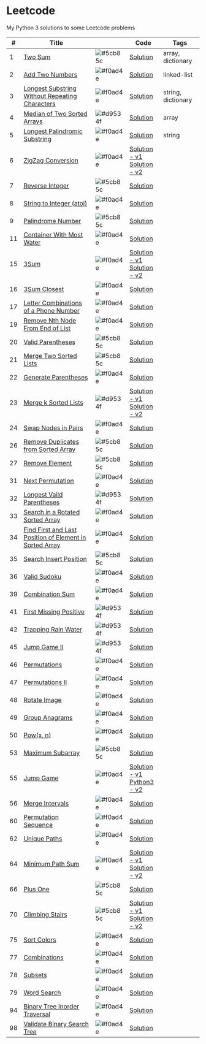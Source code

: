 # Leetcode
My Python 3 solutions to some Leetcode problems



| #      | Title                                                                            |                    | Code                                              | Tags               |
| ------ | -------------------------------------------------------------------------------- | ------------------ | ------------------------------------------------- | ------------------ |
| 1      | [Two Sum][1-Q]                                                                   | ![#5cb85c][Easy]   | [Solution][1-A]                                   | array, dictionary  |
| 2      | [Add Two Numbers][2-Q]                                                           | ![#f0ad4e][Medium] | [Solution][2-A]                                   | linked-list        |
| 3      | [Longest Substring Without Repeating Characters][3-Q]                            | ![#f0ad4e][Medium] | [Solution][3-A]                                   | string, dictionary |
| 4      | [Median of Two Sorted Arrays][4-Q]                                               | ![#d9534f][Hard]   | [Solution][4-A]                                   | array              |
| 5      | [Longest Palindromic Substring][5-Q]                                             | ![#f0ad4e][Medium] | [Solution][5-A]                                   | string             |
| 6      | [ZigZag Conversion][6-Q]                                                         | ![#f0ad4e][Medium] | [Solution - v1][6-A1]<br>[Solution - v2][6-A2]    |                    |
| 7      | [Reverse Integer][7-Q]                                                           | ![#5cb85c][Easy]   | [Solution][7-A]                                   |                    |
| 8      | [String to Integer (atoi)][8-Q]                                                  | ![#f0ad4e][Medium] | [Solution][8-A]                                   |                    |
| 9      | [Palindrome Number][9-Q]                                                         | ![#5cb85c][Easy]   | [Solution][9-A]                                   |                    |
| 11     | [Container With Most Water][11-Q]                                                | ![#f0ad4e][Medium] | [Solution][11-A]                                  |                    |
| 15     | [3Sum][15-Q]                                                                     | ![#f0ad4e][Medium] | [Solution - v1][15-A1]<br>[Solution - v2][15-A2]  |
| 16     | [3Sum Closest][16-Q]                                                             | ![#f0ad4e][Medium] | [Solution][16-Q]                                  |
| 17     | [Letter Combinations of a Phone Number][17-Q]                                    | ![#f0ad4e][Medium] | [Solution][17-A]                                  |
| 19     | [Remove Nth Node From End of List][19-Q]                                         | ![#f0ad4e][Medium] | [Solution][19-A]                                  |
| 20     | [Valid Parentheses][20-Q]                                                        | ![#5cb85c][Easy]   | [Solution][20-A]                                  |
| 21     | [Merge Two Sorted Lists][21-Q]                                                   | ![#5cb85c][Easy]   | [Solution][21-A]                                  |
| 22     | [Generate Parentheses][22-Q]                                                     | ![#f0ad4e][Medium] | [Solution][22-A]                                  |
| 23     | [Merge k Sorted Lists][23-Q]                                                     | ![#d9534f][Hard]   | [Solution - v1][23-A1]<br>[Solution - v2][23-A2]  |
| 24     | [Swap Nodes in Pairs][24-Q]                                                      | ![#f0ad4e][Medium] | [Solution][24-A]                                  |
| 26     | [Remove Duplicates from Sorted Array][26-Q]                                      | ![#5cb85c][Easy]   | [Solution][26-A]                                  |
| 27     | [Remove Element][27-Q]                                                           | ![#5cb85c][Easy]   | [Solution][27-A]                                  |
| 31     | [Next Permutation][31-Q]                                                         | ![#f0ad4e][Medium] | [Solution][31-A]                                  |
| 32     | [Longest Vaild Parentheses][32-Q]                                                | ![#d9534f][Hard]   | [Solution][32-A]                                  |
| 33     | [Search in a Rotated Sorted Array][33-Q]                                         | ![#f0ad4e][Medium] | [Solution][33-A]                                  |
| 34     | [Find First and Last Position of Element in Sorted Array][34-Q]                  | ![#f0ad4e][Medium] | [Solution][34-A]                                  |
| 35     | [Search Insert Position][35-Q]                                                   | ![#5cb85c][Easy]   | [Solution][35-A] |
| 36     | [Valid Sudoku][36-Q]                                                             | ![#f0ad4e][Medium] | [Solution][36-A]                                  |
| 39     | [Combination Sum][39-Q]                                                          | ![#f0ad4e][Medium] | [Solution][39-A]                                  |
| 41     | [First Missing Positive][41-Q]                                                   | ![#d9534f][Hard]   | [Solution][41-A]                                  |
| 42     | [Trapping Rain Water][42-Q]                                                      | ![#d9534f][Hard]   | [Solution][42-A]                                  |
| 45     | [Jump Game II][45-Q]                                                             | ![#d9534f][Hard]   | [Solution][45-A]                                  |
| 46     | [Permutations][46-Q]                                                             | ![#f0ad4e][Medium] | [Solution][46-A]                                  |
| 47     | [Permutations II][47-Q]                                                          | ![#f0ad4e][Medium] | [Solution][47-A]                                  |
| 48     | [Rotate Image][48-Q]                                                             | ![#f0ad4e][Medium] | [Solution][48-A]                                  |
| 49     | [Group Anagrams][49-Q]                                                           | ![#f0ad4e][Medium] | [Solution][49-A]                                  |
| 50     | [Pow(x, n)][50-Q]                                                                | ![#f0ad4e][Medium] | [Solution][50-A]                                  |
| 53     | [Maximum Subarray][53-Q]                                                         | ![#5cb85c][Easy]   | [Solution][53-A] |
| 55     | [Jump Game][55-Q]                                                                | ![#f0ad4e][Medium] | [Solution - v1][55-A1]<br>[Python3 - v2][55-A2] |
| 56     | [Merge Intervals][56-Q]                                                          | ![#f0ad4e][Medium] | [Solution][56-A] |
| 60     | [Permutation Sequence][60-Q]                                                     | ![#f0ad4e][Medium] | [Solution][60-A] |
| 62     | [Unique Paths][62-Q]                                                             | ![#f0ad4e][Medium] | [Solution][62-A] |
| 64     | [Minimum Path Sum][64-Q]                                                         | ![#f0ad4e][Medium] | [Solution - v1][64-A1]<br>[Solution - v2][64-A2] |
| 66     | [Plus One][66-Q]                                                                 | ![#5cb85c][Easy]   | [Solution][66-A] |
| 70     | [Climbing Stairs][70-Q]                                                          | ![#5cb85c][Easy]   | [Solution - v1][70-A1]<br>[Solution - v2][70-A2] |
| 75     | [Sort Colors][75-Q]                                                              | ![#f0ad4e][Medium] | [Solution][75-A] |
| 77     | [Combinations][77-Q]                                                             | ![#f0ad4e][Medium] | [Solution][77-A]
| 78     | [Subsets][78-Q]                                                                  | ![#f0ad4e][Medium] | [Solution][78-A] |
| 79     | [Word Search][79-Q]                                                              | ![#f0ad4e][Medium] | [Solution][79-A] |
| 94     | [Binary Tree Inorder Traversal][94-Q]                                            | ![#f0ad4e][Medium] | [Solution][94-A] |
| 98     | [Validate Binary Search Tree][98-Q]                                              | ![#f0ad4e][Medium] | [Solution][98-A] |

[Easy]:   https://via.placeholder.com/15/5cb85c/000000?text=+
[Medium]: https://via.placeholder.com/15/f0ad4e/000000?text=+
[Hard]:   https://via.placeholder.com/15/d9534f/000000?text=+

[1-Q]:    https://leetcode.com/problems/two-sum
[2-Q]:    https://leetcode.com/problems/add-two-numbers
[3-Q]:    https://leetcode.com/problems/longest-substring-without-repeating-characters
[4-Q]:    https://leetcode.com/problems/median-of-two-sorted-arrays
[5-Q]:    https://leetcode.com/problems/longest-palindromic-substring
[6-Q]:    https://leetcode.com/problems/zigzag-conversion
[7-Q]:    https://leetcode.com/problems/reverse-integer/
[8-Q]:    https://leetcode.com/problems/string-to-integer-atoi/
[9-Q]:    https://leetcode.com/problems/palindrome-number
[10-Q]:   <>
[11-Q]:   https://leetcode.com/problems/container-with-most-water
[12-Q]:   <>
[13-Q]:   <>
[14-Q]:   <>
[15-Q]:   https://leetcode.com/problems/3sum
[16-Q]:   https://leetcode.com/problems/3sum-closest
[17-Q]:   https://leetcode.com/problems/letter-combinations-of-a-phone-number
[18-Q]:   <>
[19-Q]:   https://leetcode.com/problems/remove-nth-node-from-end-of-list
[20-Q]:   https://leetcode.com/problems/valid-parentheses
[21-Q]:   https://leetcode.com/problems/merge-two-sorted-lists
[22-Q]:   https://leetcode.com/problems/generate-parentheses
[23-Q]:   https://leetcode.com/problems/merge-k-sorted-lists
[24-Q]:   https://leetcode.com/problems/swap-nodes-in-pairs
[25-Q]:   <>
[26-Q]:   https://leetcode.com/problems/remove-duplicates-from-sorted-array
[27-Q]:   https://leetcode.com/problems/remove-element
[28-Q]:   <>
[29-Q]:   <>
[30-Q]:   <>
[31-Q]:   https://leetcode.com/problems/next-permutation
[32-Q]:   https://leetcode.com/problems/longest-valid-parentheses
[33-Q]:   https://leetcode.com/problems/search-in-rotated-sorted-array
[34-Q]:   https://leetcode.com/problems/find-first-and-last-position-of-element-in-sorted-array
[35-Q]:   https://leetcode.com/problems/search-insert-position
[36-Q]:   https://leetcode.com/problems/valid-sudoku
[37-Q]:   <>
[38-Q]:   <>
[39-Q]:   https://leetcode.com/problems/combination-sum
[40-Q]:   <>
[41-Q]:   https://leetcode.com/problems/first-missing-positive
[42-Q]:   https://leetcode.com/problems/trapping-rain-water
[43-Q]:   <>
[44-Q]:   <>
[45-Q]:   https://leetcode.com/problems/jump-game-ii
[46-Q]:   https://leetcode.com/problems/permutations
[47-Q]:   https://leetcode.com/problems/permutations-ii
[48-Q]:   https://leetcode.com/problems/rotate-image
[49-Q]:   https://leetcode.com/problems/group-anagrams
[50-Q]:   https://leetcode.com/problems/powx-n
[51-Q]:   <>
[52-Q]:   <>
[53-Q]:   https://leetcode.com/problems/maximum-subarray
[54-Q]:   <>
[55-Q]:   https://leetcode.com/problems/jump-game
[56-Q]:   https://leetcode.com/problems/merge-intervals
[57-Q]:   <>
[58-Q]:   <>
[59-Q]:   <>
[60-Q]:   https://leetcode.com/problems/permutation-sequence
[61-Q]:   <>
[62-Q]:   https://leetcode.com/problems/unique-paths
[63-Q]:   <>
[64-Q]:   https://leetcode.com/problems/minimum-path-sum
[65-Q]:   <>
[66-Q]:   https://leetcode.com/problems/plus-one
[67-Q]:   <>
[68-Q]:   <>
[69-Q]:   <>
[70-Q]:   https://leetcode.com/problems/climbing-stairs
[71-Q]:   <>
[72-Q]:   <>
[73-Q]:   <>
[74-Q]:   <>
[75-Q]:   https://leetcode.com/problems/sort-colors
[76-Q]:   <>
[77-Q]:   https://leetcode.com/problems/combinations
[78-Q]:   https://leetcode.com/problems/subsets
[79-Q]:   https://leetcode.com/problems/word-search
[80-Q]:   <>
[81-Q]:   <>
[82-Q]:   <>
[83-Q]:   <>
[84-Q]:   <>
[85-Q]:   <>
[86-Q]:   <>
[87-Q]:   <>
[88-Q]:   <>
[89-Q]:   <>
[90-Q]:   <>
[91-Q]:   <>
[92-Q]:   <>
[93-Q]:   <>
[94-Q]:   https://leetcode.com/problems/binary-tree-inorder-traversal
[95-Q]:   <>
[96-Q]:   <>
[97-Q]:   <>
[98-Q]:   https://leetcode.com/problems/validate-binary-search-tree
[99-Q]:   <>
[100-Q]:  <>

[1-A]:    https://github.com/TomBombadilV/leetcode-problems/blob/master/solutions/two-sum.py
[2-A]:    https://github.com/TomBombadilV/leetcode-problems/blob/master/solutions/add-two-numbers.py
[3-A]:    https://github.com/TomBombadilV/leetcode-problems/blob/master/solutions/longest-substring-without-repeating-characters.py
[4-A]:    https://github.com/TomBombadilV/leetcode-problems/blob/master/solutions/median-of-two-sorted-arrays.py
[5-A]:    https://github.com/TomBombadilV/leetcode-problems/blob/master/solutions/longest-palindromic-substring.py
[6-A1]:   https://github.com/TomBombadilV/leetcode-problems/blob/master/solutions/zig-zag-conversion-2.py
[6-A2]:   https://github.com/TomBombadilV/leetcode-problems/blob/master/solutions/zig-zag-conversion-1.py
[7-A]:    https://github.com/TomBombadilV/leetcode-problems/blob/master/solutions/reverse-integer.py
[8-A]:    https://github.com/TomBombadilV/leetcode-problems/blob/master/solutions/string-to-integer-atoi.py
[9-A]:    https://github.com/TomBombadilV/leetcode-problems/blob/master/solutions/palindrome-number.py
[10-A]:   <>
[11-A]:   https://github.com/TomBombadilV/leetcode-problems/blob/master/solutions/container-with-most-water.py
[12-A]:   <>
[13-A]:   <>
[14-A]:   <>
[15-A1]:  https://github.com/TomBombadilV/leetcode-problems/blob/master/solutions/3sum.py
[15-A2]:  https://github.com/TomBombadilV/leetcode-problems/blob/master/solutions/3sum-2.py
[16-A]:   https://github.com/TomBombadilV/leetcode-problems/blob/master/solutions/3sum-closest.py
[17-A]:   https://github.com/TomBombadilV/leetcode-problems/blob/master/solutions/letter-combinations.py
[18-A]:   <>
[19-A]:   https://github.com/TomBombadilV/leetcode-problems/blob/master/solutions/remove-nth-node-from-end.py
[20-A]:   https://github.com/TomBombadilV/leetcode-problems/blob/master/solutions/valid-parentheses.py
[21-A]:   https://github.com/TomBombadilV/leetcode-problems/blob/master/solutions/merge-two-sorted-lists.py
[22-A]:   https://github.com/TomBombadilV/leetcode-problems/blob/master/solutions/generate-parentheses.py
[23-A1]:  https://github.com/TomBombadilV/leetcode-problems/blob/master/solutions/merge-k-sorted-lists.py
[23-A2]:  https://github.com/TomBombadilV/leetcode-problems/blob/master/solutions/solutions/merge-k-sorted-lists-2.py
[24-A]:   https://github.com/TomBombadilV/leetcode-problems/blob/master/solutions/swap-pairs.py
[25-A]:   <>
[26-A]:   https://github.com/TomBombadilV/leetcode-problems/blob/master/solutions/remove-duplicates-from-sorted-array.py
[27-A]:   https://github.com/TomBombadilV/leetcode-problems/blob/master/solutions/remove-element.py
[28-A]:   <>
[29-A]:   <>
[30-A]:   <>
[31-A]:   https://github.com/TomBombadilV/leetcode-problems/blob/master/solutions/next-permutation.py
[32-A]:   https://github.com/TomBombadilV/leetcode-problems/blob/master/solutions/longest-valid-parentheses.py
[33-A]:   https://github.com/TomBombadilV/leetcode-problems/blob/master/solutions/search-in-rotated-sorted-array.py
[34-A]:   https://github.com/TomBombadilV/leetcode-problems/blob/master/solutions/find-first-last-position-element-in-sorted-array.py
[35-A]:   https://github.com/TomBombadilV/leetcode-problems/blob/master/solutions/search-insert-position.py
[36-A]:   https://github.com/TomBombadilV/leetcode-problems/blob/master/solutions/valid-sudoku.py
[37-A]:   <>
[38-A]:   <>
[39-A]:   https://github.com/TomBombadilV/leetcode-problems/blob/master/solutions/combination-sum.py
[40-A]:   <>
[41-A]:   https://github.com/TomBombadilV/leetcode-problems/blob/master/solutions/first-missing-positive.py
[42-A]:   https://github.com/TomBombadilV/leetcode-problems/blob/master/solutions/trapping-rain-water.py
[43-A]:   <>
[44-A]:   <>
[45-A]:   https://github.com/TomBombadilV/leetcode-problems/blob/master/solutions/jump-game-ii.py
[46-A]:   https://github.com/TomBombadilV/leetcode-problems/blob/master/solutions/permutations.py
[47-A]:   https://github.com/TomBombadilV/leetcode-problems/blob/master/solutions/permutations-ii.py
[48-A]:   https://github.com/TomBombadilV/leetcode-problems/blob/master/solutions/rotate-image.py
[49-A]:   https://github.com/TomBombadilV/leetcode-problems/blob/master/solutions/group-anagrams.py
[50-A]:   https://github.com/TomBombadilV/leetcode-problems/blob/master/solutions/pow.py
[51-A]:   <>
[52-A]:   <>
[53-A]:   https://github.com/TomBombadilV/leetcode-problems/blob/master/solutions/maximum-subarray.py
[54-A]:   <>
[55-A1]:  https://github.com/TomBombadilV/leetcode-problems/blob/master/solutions/jump-game.py
[55-A2]:  https://github.com/TomBombadilV/leetcode-problems/blob/master/solutions/jump-game-2.py
[56-A]:   https://github.com/TomBombadilV/leetcode-problems/blob/master/solutions/merge-intervals.py
[57-A]:   <>
[58-A]:   <>
[59-A]:   <>
[60-A]:   https://github.com/TomBombadilV/leetcode-problems/blob/master/solutions/permutation-sequence.py
[61-A]:   <>
[62-A]:   https://github.com/TomBombadilV/leetcode-problems/blob/master/solutions/unique-paths.py
[63-A]:   <>
[64-A1]:  https://github.com/TomBombadilV/leetcode-problems/blob/master/solutions/minimum-path-sum.py
[64-A2]:  https://github.com/TomBombadilV/leetcode-problems/blob/master/solutions/minimum-path-sum-2.py
[65-A]:   <>
[66-A]:   https://github.com/TomBombadilV/leetcode-problems/blob/master/solutions/plus-one.py
[67-A]:   <>
[68-A]:   <>
[69-A]:   <>
[70-A1]:  https://github.com/TomBombadilV/leetcode-problems/blob/master/solutions/climbing-stairs.py
[70-A2]:  https://github.com/TomBombadilV/leetcode-problems/blob/master/solutions/climbing-stairs-again.py
[71-A]:   <>
[72-A]:   <>
[73-A]:   <>
[74-A]:   <>
[75-A]:   https://github.com/TomBombadilV/leetcode-problems/blob/master/solutions/sort-colors.py
[76-A]:   <>
[77-A]:   https://github.com/TomBombadilV/leetcode-problems/blob/master/solutions/combinations.py
[78-A]:   https://github.com/TomBombadilV/leetcode-problems/blob/master/solutions/subsets.py
[79-A]:   https://github.com/TomBombadilV/leetcode-problems/blob/master/solutions/word-search.py
[80-A]:   <>
[81-A]:   <>
[82-A]:   <>
[83-A]:   <>
[84-A]:   <>
[85-A]:   <>
[86-A]:   <>
[87-A]:   <>
[88-A]:   <>
[89-A]:   <>
[90-A]:   <>
[91-A]:   <>
[92-A]:   <>
[93-A]:   <>
[94-A]:   https://github.com/TomBombadilV/leetcode-problems/blob/master/solutions/binary-tree-inorder-traversal.py
[95-A]:   <>
[96-A]:   <>
[97-A]:   <>
[98-A]:   https://github.com/TomBombadilV/leetcode-problems/blob/master/solutions/validate-binary-search-tree.py
[99-A]:   <>
[100-A]:  <>